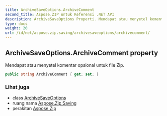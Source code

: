 ```yaml
---
title: ArchiveSaveOptions.ArchiveComment
second_title: Aspose.ZIP untuk Referensi .NET API
description: ArchiveSaveOptions Properti. Mendapat atau menyetel komentar opsional untuk file Zip.
type: docs
weight: 20
url: /id/net/aspose.zip.saving/archivesaveoptions/archivecomment/
---
```

## ArchiveSaveOptions.ArchiveComment property

Mendapat atau menyetel komentar opsional untuk file Zip.

```csharp
public string ArchiveComment { get; set; }
```

### Lihat juga

* class [ArchiveSaveOptions](../)
* ruang nama [Aspose.Zip.Saving](../../archivesaveoptions/)
* perakitan [Aspose.Zip](../../../)


